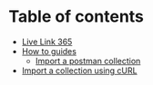 # Table of contents

* [Live Link 365](README.md)
* [How to guides](how-to-guides/README.md)
  * [Import a postman collection](how-to-guides/how-to-import-a-postman-collection.md)
* [Import a collection using cURL](import-a-collection-using-curl.md)

